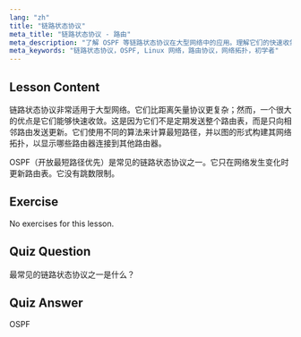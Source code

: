 ```yaml
---
lang: "zh"
title: "链路状态协议"
meta_title: "链路状态协议 - 路由"
meta_description: "了解 OSPF 等链路状态协议在大型网络中的应用。理解它们的快速收敛以及它们如何更新路由表。开始您的 Linux 网络之旅！"
meta_keywords: "链路状态协议，OSPF, Linux 网络，路由协议，网络拓扑，初学者"
---
```


## Lesson Content

链路状态协议非常适用于大型网络。它们比距离矢量协议更复杂；然而，一个很大的优点是它们能够快速收敛。这是因为它们不是定期发送整个路由表，而是只向相邻路由发送更新。它们使用不同的算法来计算最短路径，并以图的形式构建其网络拓扑，以显示哪些路由器连接到其他路由器。

OSPF（开放最短路径优先）是常见的链路状态协议之一。它只在网络发生变化时更新路由表。它没有跳数限制。

## Exercise

No exercises for this lesson.

## Quiz Question

最常见的链路状态协议之一是什么？

## Quiz Answer

OSPF
